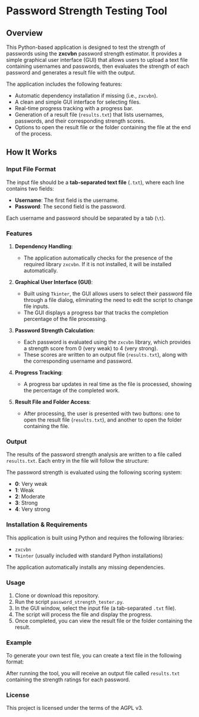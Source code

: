 # Password Strength Testing Tool

## Overview

This Python-based application is designed to test the strength of passwords using the **zxcvbn** password strength estimator. It provides a simple graphical user interface (GUI) that allows users to upload a text file containing usernames and passwords, then evaluates the strength of each password and generates a result file with the output.

The application includes the following features:
- Automatic dependency installation if missing (i.e., `zxcvbn`).
- A clean and simple GUI interface for selecting files.
- Real-time progress tracking with a progress bar.
- Generation of a result file (`results.txt`) that lists usernames, passwords, and their corresponding strength scores.
- Options to open the result file or the folder containing the file at the end of the process.

## How It Works

### Input File Format

The input file should be a **tab-separated text file** (`.txt`), where each line contains two fields:
- **Username**: The first field is the username.
- **Password**: The second field is the password.

Each username and password should be separated by a tab (`\t`).


### Features

1. **Dependency Handling**: 
   - The application automatically checks for the presence of the required library `zxcvbn`. If it is not installed, it will be installed automatically.
   
2. **Graphical User Interface (GUI)**:
   - Built using `Tkinter`, the GUI allows users to select their password file through a file dialog, eliminating the need to edit the script to change file inputs.
   - The GUI displays a progress bar that tracks the completion percentage of the file processing.
   
3. **Password Strength Calculation**:
   - Each password is evaluated using the `zxcvbn` library, which provides a strength score from 0 (very weak) to 4 (very strong).
   - These scores are written to an output file (`results.txt`), along with the corresponding username and password.

4. **Progress Tracking**:
   - A progress bar updates in real time as the file is processed, showing the percentage of the completed work.
   
5. **Result File and Folder Access**:
   - After processing, the user is presented with two buttons: one to open the result file (`results.txt`), and another to open the folder containing the file.

### Output

The results of the password strength analysis are written to a file called `results.txt`. Each entry in the file will follow the structure:


The password strength is evaluated using the following scoring system:
- **0**: Very weak
- **1**: Weak
- **2**: Moderate
- **3**: Strong
- **4**: Very strong

### Installation & Requirements

This application is built using Python and requires the following libraries:
- `zxcvbn`
- `Tkinter` (usually included with standard Python installations)

The application automatically installs any missing dependencies.

### Usage

1. Clone or download this repository.
2. Run the script `password_strength_tester.py`.
3. In the GUI window, select the input file (a tab-separated `.txt` file).
4. The script will process the file and display the progress.
5. Once completed, you can view the result file or the folder containing the result.

### Example

To generate your own test file, you can create a text file in the following format:


After running the tool, you will receive an output file called `results.txt` containing the strength ratings for each password.

### License

This project is licensed under the terms of the AGPL v3.
